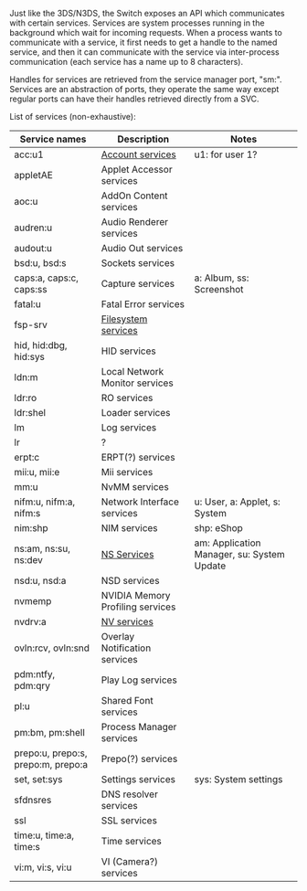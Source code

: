 Just like the 3DS/N3DS, the Switch exposes an API which communicates
with certain services. Services are system processes running in the
background which wait for incoming requests. When a process wants to
communicate with a service, it first needs to get a handle to the named
service, and then it can communicate with the service via inter-process
communication (each service has a name up to 8 characters).

Handles for services are retrieved from the service manager port, "sm:".
Services are an abstraction of ports, they operate the same way except
regular ports can have their handles retrieved directly from a SVC.

List of services
(non-exhaustive):

| Service names                      | Description                                                | Notes                                      |
| ---------------------------------- | ---------------------------------------------------------- | ------------------------------------------ |
| acc:u1                             | [Account services](Account%20services.md "wikilink")       | u1: for user 1?                            |
| appletAE                           | Applet Accessor services                                   |                                            |
| aoc:u                              | AddOn Content services                                     |                                            |
| audren:u                           | Audio Renderer services                                    |                                            |
| audout:u                           | Audio Out services                                         |                                            |
| bsd:u, bsd:s                       | Sockets services                                           |                                            |
| caps:a, caps:c, caps:ss            | Capture services                                           | a: Album, ss: Screenshot                   |
| fatal:u                            | Fatal Error services                                       |                                            |
| fsp-srv                            | [Filesystem services](Filesystem%20services.md "wikilink") |                                            |
| hid, hid:dbg, hid:sys              | HID services                                               |                                            |
| ldn:m                              | Local Network Monitor services                             |                                            |
| ldr:ro                             | RO services                                                |                                            |
| ldr:shel                           | Loader services                                            |                                            |
| lm                                 | Log services                                               |                                            |
| lr                                 | ?                                                          |                                            |
| erpt:c                             | ERPT(?) services                                           |                                            |
| mii:u, mii:e                       | Mii services                                               |                                            |
| mm:u                               | NvMM services                                              |                                            |
| nifm:u, nifm:a, nifm:s             | Network Interface services                                 | u: User, a: Applet, s: System              |
| nim:shp                            | NIM services                                               | shp: eShop                                 |
| ns:am, ns:su, ns:dev               | [NS Services](NS%20Services.md "wikilink")                 | am: Application Manager, su: System Update |
| nsd:u, nsd:a                       | NSD services                                               |                                            |
| nvmemp                             | NVIDIA Memory Profiling services                           |                                            |
| nvdrv:a                            | [NV services](NV%20services.md "wikilink")                 |                                            |
| ovln:rcv, ovln:snd                 | Overlay Notification services                              |                                            |
| pdm:ntfy, pdm:qry                  | Play Log services                                          |                                            |
| pl:u                               | Shared Font services                                       |                                            |
| pm:bm, pm:shell                    | Process Manager services                                   |                                            |
| prepo:u, prepo:s, prepo:m, prepo:a | Prepo(?) services                                          |                                            |
| set, set:sys                       | Settings services                                          | sys: System settings                       |
| sfdnsres                           | DNS resolver services                                      |                                            |
| ssl                                | SSL services                                               |                                            |
| time:u, time:a, time:s             | Time services                                              |                                            |
| vi:m, vi:s, vi:u                   | VI (Camera?) services                                      |                                            |
